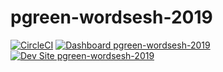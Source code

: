 # pgreen-wordsesh-2019

[![CircleCI](https://circleci.com/gh/pantheon-training-org/pgreen-wordsesh-2019.svg?style=shield)](https://circleci.com/gh/pantheon-training-org/pgreen-wordsesh-2019)
[![Dashboard pgreen-wordsesh-2019](https://img.shields.io/badge/dashboard-pgreen_wordsesh_2019-yellow.svg)](https://dashboard.pantheon.io/sites/f9fc1f69-e623-4bfc-82cf-3614a22f9e64#dev/code)
[![Dev Site pgreen-wordsesh-2019](https://img.shields.io/badge/site-pgreen_wordsesh_2019-blue.svg)](http://dev-pgreen-wordsesh-2019.pantheonsite.io/)